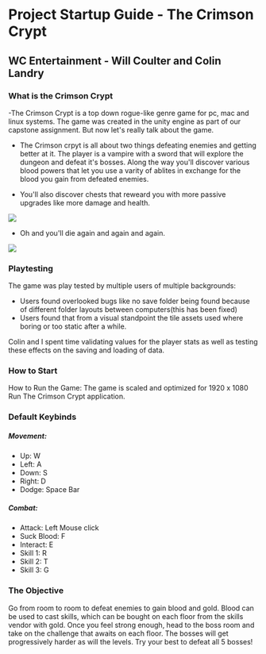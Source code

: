 # Project Startup Guide - The Crimson Crypt
## WC Entertainment - Will Coulter and Colin Landry

### What is the Crimson Crypt 
-The Crimson Crypt is a top down rogue-like genre game for pc, mac and linux systems. The game was created in the unity engine as part of our capstone assignment. But now let's really talk about the game.

- The Crimson crpyt is all about two things defeating enemies and getting better at it. The player is a vampire with a sword that will explore the dungeon and defeat it's bosses. Along the way you'll discover various blood powers that let you use a varity of ablites in exchange for the blood you gain from defeated enemies. 

- You'll also discover chests that reweard you with more passive upgrades like more damage and health. 

![](https://i.gyazo.com/c9a1ca29d768cac18a4ea2d53fbf8951.png)

- Oh and you'll die again and again and again. 

![](https://i.gyazo.com/02be5a9a27b4b19d79675bbe1b8f8deb.png)

### Playtesting

The game was play tested by multiple users of multiple backgrounds:

- Users found overlooked bugs like no save folder being found because of different folder layouts between computers(this has been fixed)
- Users found that from a visual standpoint the tile assets used where boring or too static after a while.

Colin and I spent time validating values for the player stats as well as testing these effects on the saving and loading of data.

### How to Start

How to Run the Game:
The game is scaled and optimized for 1920 x 1080
Run The Crimson Crypt application.

### Default Keybinds
##### Movement: 
- Up: W
- Left: A
- Down: S
- Right: D
- Dodge: Space Bar
##### Combat:
- Attack: Left Mouse click
- Suck Blood: F
- Interact: E
- Skill 1: R
- Skill 2: T
- Skill 3: G

### The Objective
Go from room to room to defeat enemies to gain blood and gold. Blood can be used to cast skills, which can be bought on each floor from the skills vendor with gold. Once you feel strong enough, head to the boss room and take on the challenge that awaits on each floor. The bosses will get progressively harder as will the levels. Try your best to defeat all 5 bosses!
